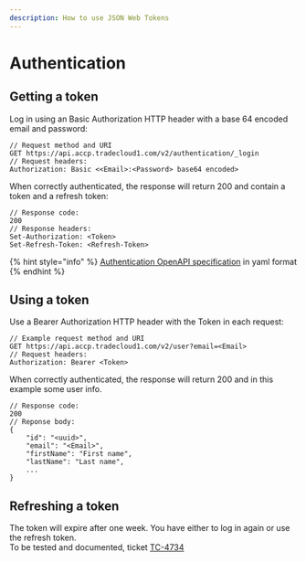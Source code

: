 ```yaml
---
description: How to use JSON Web Tokens
---
```


# Authentication

## Getting a token

Log in using an Basic Authorization HTTP header with a base 64 encoded email and password:

```text
// Request method and URI
GET https://api.accp.tradecloud1.com/v2/authentication/_login
// Request headers:
Authorization: Basic <<Email>:<Password> base64 encoded>
```

When correctly authenticated, the response will return 200 and contain a token and a refresh token:

```text
// Response code:
200 
// Response headers:
Set-Authorization: <Token>
Set-Refresh-Token: <Refresh-Token>
```

{% hint style="info" %}
[Authentication OpenAPI specification](https://api.accp.tradecloud1.com/v2/authentication/specs.yaml) in yaml format
{% endhint %}

## Using a token

Use a Bearer Authorization HTTP header with the Token in each request:

```text
// Example request method and URI
GET https://api.accp.tradecloud1.com/v2/user?email=<Email>
// Request headers:
Authorization: Bearer <Token>
```

When correctly authenticated, the response will return 200 and in this example some user info.

```text
// Response code:
200 
// Reponse body:
{
    "id": "<uuid>",
    "email": "<Email>",
    "firstName": "First name",
    "lastName": "Last name",
    ...
}
```

## Refreshing a token

The token will expire after one week. You have either to log in again or use the refresh token.  
To be tested and documented, ticket [TC-4734](https://tradecloud.atlassian.net/browse/TC-4734)

